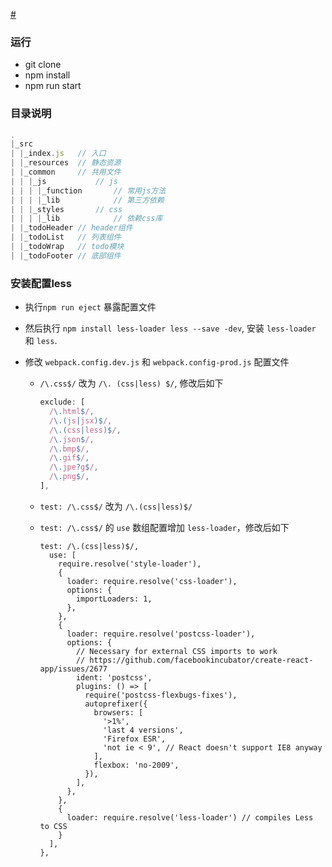 [#](#)

### 运行

- git clone
- npm install 
- npm run start



### 目录说明

```js
.
|_src
| |_index.js   // 入口
| |_resources  // 静态资源
| |_common     // 共用文件
| | |_js	       // js
| | | |_function       // 常用js方法
| | | |_lib            // 第三方依赖
| | |_styles 	   // css
| | | |_lib            // 依赖css库
| |_todoHeader // header组件
| |_todoList   // 列表组件
| |_todoWrap   // todo模块
| |_todoFooter // 底部组件

```



### 安装配置less

- 执行`npm run eject` 暴露配置文件

- 然后执行 `npm install less-loader less --save -dev`, 安装 `less-loader` 和 `less`.

- 修改 `webpack.config.dev.js` 和 `webpack.config-prod.js` 配置文件

  - `/\.css$/` 改为 `/\. (css|less) $/`, 修改后如下

    ```js
    exclude: [
      /\.html$/,
      /\.(js|jsx)$/,
      /\.(css|less)$/,
      /\.json$/,
      /\.bmp$/,
      /\.gif$/,
      /\.jpe?g$/,
      /\.png$/,
    ],
    ```

  - `test: /\.css$/` 改为 `/\.(css|less)$/`

  - `test: /\.css$/` 的 `use` 数组配置增加 `less-loader`，修改后如下

    ```
    test: /\.(css|less)$/,
      use: [
        require.resolve('style-loader'),
        {
          loader: require.resolve('css-loader'),
          options: {
            importLoaders: 1,
          },
        },
        {
          loader: require.resolve('postcss-loader'),
          options: {
            // Necessary for external CSS imports to work
            // https://github.com/facebookincubator/create-react-app/issues/2677
            ident: 'postcss',
            plugins: () => [
              require('postcss-flexbugs-fixes'),
              autoprefixer({
                browsers: [
                  '>1%',
                  'last 4 versions',
                  'Firefox ESR',
                  'not ie < 9', // React doesn't support IE8 anyway
                ],
                flexbox: 'no-2009',
              }),
            ],
          },
        },
        {
          loader: require.resolve('less-loader') // compiles Less to CSS
        }
      ],
    },
    ```


